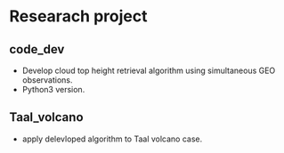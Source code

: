 # Researach project

## code_dev
 - Develop cloud top height retrieval algorithm using simultaneous GEO observations.
 - Python3 version.
 
## Taal_volcano 
 - apply delevloped algorithm to Taal volcano case.
